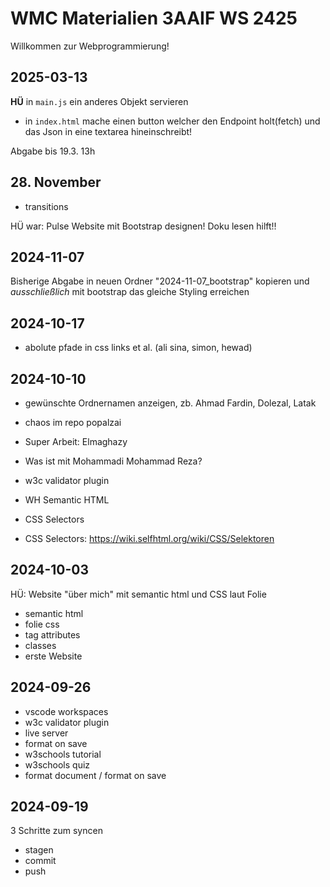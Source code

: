 # WMC Materialien 3AAIF WS 2425

Willkommen zur Webprogrammierung!

## 2025-03-13

**HÜ** in `main.js` ein anderes Objekt servieren

- in `index.html` mache einen button welcher den Endpoint holt(fetch) und das Json
in eine textarea hineinschreibt!

Abgabe bis 19.3. 13h

## 28. November

- transitions

HÜ war:
Pulse Website mit Bootstrap designen!
Doku lesen hilft!!

## 2024-11-07

Bisherige Abgabe in neuen Ordner "2024-11-07_bootstrap" kopieren und *ausschließlich* mit bootstrap das gleiche Styling erreichen

## 2024-10-17

- abolute pfade in css links et al. (ali sina, simon, hewad)

## 2024-10-10

- gewünschte Ordnernamen anzeigen, zb. Ahmad Fardin, Dolezal, Latak
- chaos im repo popalzai
- Super Arbeit: Elmaghazy
- Was ist mit Mohammadi Mohammad Reza?
- w3c validator plugin

- WH Semantic HTML
- CSS Selectors
- CSS Selectors: <https://wiki.selfhtml.org/wiki/CSS/Selektoren>

## 2024-10-03

HÜ: Website "über mich" mit semantic html und CSS laut Folie

- semantic html
- folie css
- tag attributes
- classes
- erste Website

## 2024-09-26

- vscode workspaces
- w3c validator plugin
- live server
- format on save
- w3schools tutorial
- w3schools quiz
- format document / format on save

## 2024-09-19

3 Schritte zum syncen

- stagen
- commit
- push

